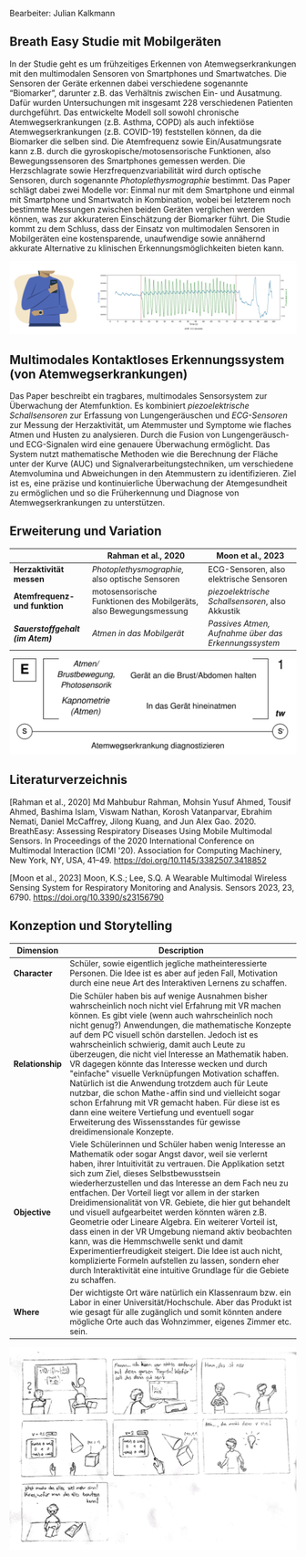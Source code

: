 Bearbeiter: Julian Kalkmann
## Breath Easy Studie mit Mobilgeräten
In der Studie geht es um frühzeitiges Erkennen von Atemwegserkrankungen mit den multimodalen Sensoren von Smartphones und Smartwatches. Die Sensoren der Geräte erkennen dabei verschiedene sogenannte “Biomarker”, darunter z.B. das Verhältnis zwischen Ein- und Ausatmung. Dafür wurden Untersuchungen mit insgesamt 228 verschiedenen Patienten durchgeführt. Das entwickelte Modell soll sowohl chronische Atemwegserkrankungen (z.B. Asthma, COPD) als auch infektiöse Atemwegserkrankungen (z.B. COVID-19) feststellen können, da die Biomarker die selben sind. Die Atemfrequenz sowie Ein/Ausatmungsrate kann z.B. durch die gyroskopische/motosensorische Funktionen, also Bewegungssensoren des Smartphones gemessen werden. Die Herzschlagrate sowie Herzfrequenzvariabilität wird durch optische Sensoren, durch sogenannte _Photoplethysmographie_ bestimmt. Das Paper schlägt dabei zwei Modelle vor: Einmal nur mit dem Smartphone und einmal mit Smartphone und Smartwatch in Kombination, wobei bei letzterem noch bestimmte Messungen zwischen beiden Geräten verglichen werden können, was zur akkurateren Einschätzung der Biomarker führt. Die Studie kommt zu dem Schluss, dass der Einsatz von multimodalen Sensoren in Mobilgeräten eine kostensparende, unaufwendige sowie annähernd akkurate Alternative zu klinischen Erkennungsmöglichkeiten bieten kann.

![BreathEasy Bilder](img/Pasted_image.png)
## Multimodales Kontaktloses Erkennungssystem (von Atemwegserkrankungen)
Das Paper beschreibt ein tragbares, multimodales Sensorsystem zur Überwachung der Atemfunktion. Es kombiniert _piezoelektrische Schallsensoren_ zur Erfassung von Lungengeräuschen und _ECG-Sensoren_ zur Messung der Herzaktivität, um Atemmuster und Symptome wie flaches Atmen und Husten zu analysieren. Durch die Fusion von Lungengeräusch- und ECG-Signalen wird eine genauere Überwachung ermöglicht. Das System nutzt mathematische Methoden wie die Berechnung der Fläche unter der Kurve (AUC) und Signalverarbeitungstechniken, um verschiedene Atemvolumina und Abweichungen in den Atemmustern zu identifizieren. Ziel ist es, eine präzise und kontinuierliche Überwachung der Atemgesundheit zu ermöglichen und so die Früherkennung und Diagnose von Atemwegserkrankungen zu unterstützen.

## Erweiterung und Variation

|                                  | **Rahman et al., 2020**                                           | **Moon et al., 2023**                                |
| -------------------------------- | ----------------------------------------------------------------- | ---------------------------------------------------- |
| **Herzaktivität messen**         | _Photoplethysmographie,_ also optische Sensoren                   | ECG-Sensoren, also elektrische Sensoren              |
| **Atemfrequenz- und funktion**   | motosensorische Funktionen des Mobilgeräts, also Bewegungsmessung | _piezoelektrische Schallsensoren_, also Akkustik     |
| ***Sauerstoffgehalt (im Atem)*** | *Atmen in das Mobilgerät*                                         | *Passives Atmen, Aufnahme über das Erkennungssystem* |

![Neues Care Modell](img/SecondPaper_Illustration.png)
## Literaturverzeichnis
\[Rahman et al., 2020\] Md Mahbubur Rahman, Mohsin Yusuf Ahmed, Tousif Ahmed, Bashima Islam, Viswam Nathan, Korosh Vatanparvar, Ebrahim Nemati, Daniel McCaffrey, Jilong Kuang, and Jun Alex Gao. 2020. BreathEasy: Assessing Respiratory Diseases Using Mobile Multimodal Sensors. In Proceedings of the 2020 International Conference on Multimodal Interaction (ICMI '20). Association for Computing Machinery, New York, NY, USA, 41–49. https://doi.org/10.1145/3382507.3418852

\[Moon et al., 2023\] Moon, K.S.; Lee, S.Q. A Wearable Multimodal Wireless Sensing System for Respiratory Monitoring and Analysis. Sensors 2023, 23, 6790. https://doi.org/10.3390/s23156790

## Konzeption und Storytelling

| **Dimension**    | **Description**                                                                                                                                                                                                                                                                                                                                                                                                                                                                                                                                                                                                                                                                                                                                                                                             |
| ---------------- | ----------------------------------------------------------------------------------------------------------------------------------------------------------------------------------------------------------------------------------------------------------------------------------------------------------------------------------------------------------------------------------------------------------------------------------------------------------------------------------------------------------------------------------------------------------------------------------------------------------------------------------------------------------------------------------------------------------------------------------------------------------------------------------------------------------- |
| **Character**    | Schüler, sowie eigentlich jegliche matheinteressierte Personen. Die Idee ist es aber auf jeden Fall, Motivation durch eine neue Art des Interaktiven Lernens zu schaffen.                                                                                                                                                                                                                                                                                                                                                                                                                                                                                                                                                                                                                                   |
| **Relationship** | Die Schüler haben bis auf wenige Ausnahmen bisher wahrscheinlich noch nicht viel Erfahrung mit VR machen können. Es gibt viele  (wenn auch wahrscheinlich noch nicht genug?) Anwendungen, die mathematische Konzepte auf dem PC visuell schön darstellen. Jedoch ist es wahrscheinlich schwierig, damit auch Leute zu überzeugen, die nicht viel Interesse an Mathematik haben. VR dagegen könnte das Interesse wecken und durch "einfache" visuelle Verknüpfungen Motivation schaffen. Natürlich ist die Anwendung trotzdem auch für Leute nutzbar, die schon Mathe-affin sind und vielleicht sogar schon Erfahrung mit VR gemacht haben. Für diese ist es dann eine weitere Vertiefung und eventuell sogar Erweiterung des Wissensstandes für gewisse dreidimensionale Konzepte.                          |
| **Objective**    | Viele Schülerinnen und Schüler haben wenig Interesse an Mathematik oder sogar Angst davor, weil sie verlernt haben, ihrer Intuitivität zu vertrauen. Die Applikation setzt sich zum Ziel, dieses Selbstbewusstsein wiederherzustellen und das Interesse an dem Fach neu zu entfachen. Der Vorteil liegt vor allem in der starken Dreidimensionalität von VR. Gebiete, die hier gut behandelt und visuell aufgearbeitet werden könnten wären z.B. Geometrie oder Lineare Algebra. Ein weiterer Vorteil ist, dass einen in der VR Umgebung niemand aktiv beobachten kann, was die Hemmschwelle senkt und damit Experimentierfreudigkeit steigert. Die Idee ist auch nicht, komplizierte Formeln aufstellen zu lassen, sondern eher durch Interaktivität eine intuitive Grundlage für die Gebiete zu schaffen. |
| **Where**        | Der wichtigste Ort wäre natürlich ein Klassenraum bzw. ein Labor in einer Universität/Hochschule. Aber das Produkt ist wie gesagt für alle zugänglich und somit könnten andere mögliche Orte auch das Wohnzimmer, eigenes Zimmer etc. sein.                                                                                                                                                                                                                                                                                                                                                                                                                                                                                                                                                                 |

 ![Storyboard](img/Storyboard_MMI.jpg)
